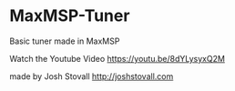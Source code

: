# MaxMSP-Tuner

Basic tuner made in MaxMSP




Watch the Youtube Video
https://youtu.be/8dYLysyxQ2M

made by Josh Stovall
http://joshstovall.com
